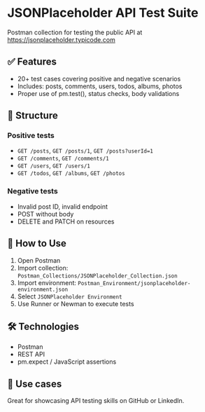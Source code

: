 # JSONPlaceholder API Test Suite

Postman collection for testing the public API at https://jsonplaceholder.typicode.com

## ✅ Features

- 20+ test cases covering positive and negative scenarios
- Includes: posts, comments, users, todos, albums, photos
- Proper use of pm.test(), status checks, body validations

## 📂 Structure

### Positive tests
- `GET /posts`, `GET /posts/1`, `GET /posts?userId=1`
- `GET /comments`, `GET /comments/1`
- `GET /users`, `GET /users/1`
- `GET /todos`, `GET /albums`, `GET /photos`

### Negative tests
- Invalid post ID, invalid endpoint
- POST without body
- DELETE and PATCH on resources

## 🚀 How to Use

1. Open Postman
2. Import collection: `Postman_Collections/JSONPlaceholder_Collection.json`
3. Import environment: `Postman_Environment/jsonplaceholder-environment.json`
4. Select `JSONPlaceholder Environment`
5. Use Runner or Newman to execute tests

## 🛠️ Technologies

- Postman
- REST API
- pm.expect / JavaScript assertions

## 📌 Use cases

Great for showcasing API testing skills on GitHub or LinkedIn.
